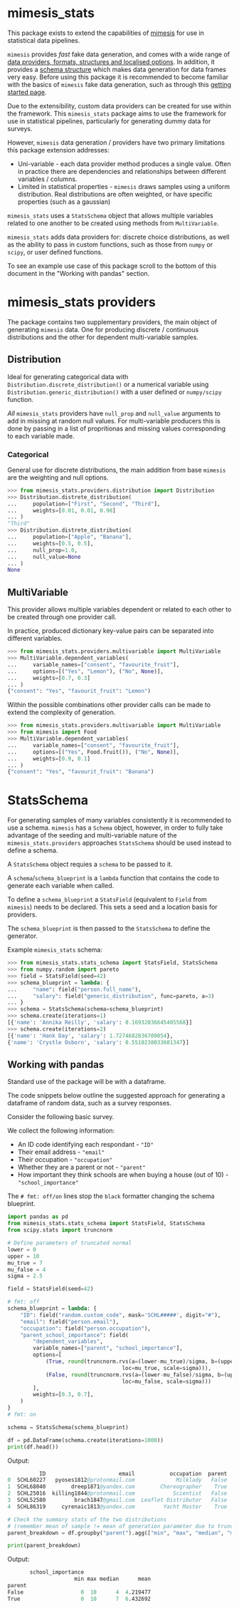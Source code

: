 
# mimesis_stats

This package exists to extend the capabilities of [mimesis](https://mimesis.readthedocs.io/index.html) for use in statistical data pipelines.

`mimesis` provides _fast_ fake data generation, and comes with a wide range of [data providers, formats, structures and localised options](https://mimesis.readthedocs.io/api.html). In addition, it provides a [schema structure](https://mimesis.readthedocs.io/getting_started.html#schema-and-fields) which makes data generation for data frames very easy. Before using this package it is recommended to become familiar with the basics of `mimesis` fake data generation, such as through this [getting started page](https://mimesis.readthedocs.io/getting_started.html).

Due to the extensibility, custom data providers can be created for use within the framework. This `mimesis_stats` package aims to use the framework for use in statistical pipelines, particularly for generating dummy data for surveys.

However, `mimesis` data generation / providers have two primary limitations this package extension addresses:

* Uni-variable - each data provider method produces a single value. Often in practice there are dependencies and relationships between different variables / columns.
* Limited in statistical properties - `mimesis` draws samples using a uniform distribution. Real distributions are often weighted, or have specific properties (such as a gaussian)

`mimesis_stats` uses a `StatsSchema` object that allows multiple variables related to one another to be created using methods from `MultiVariable`.

`mimesis_stats` adds data providers for: discrete choice distributions, as well as the ability to pass in custom functions, such as those from `numpy` or `scipy`, or user defined functions.

To see an example use case of this package scroll to the bottom of this document in the "Working with pandas" section.

# mimesis_stats providers

The package contains two supplementary providers, the main object of generating `mimesis` data. One for producing discrete / continuous distributions and the other for dependent multi-variable samples.

## Distribution

Ideal for generating categorical data with `Distribution.discrete_distribution()` or a numerical variable using `Distribution.generic_distribution()` with a user defined or `numpy/scipy` function.

_All_ `mimesis_stats` providers have `null_prop` and `null_value` arguments to add in missing at random null values. For multi-variable producers this is done by passing in a list of propritionas and missing values corresponding to each variable made.

### Categorical

General use for discrete distributions, the main addition from base `mimesis` are the weighting and null options.

```python console
>>> from mimesis_stats.providers.distribution import Distribution
>>> Distribution.distrete_distribution(
...     population=["First", "Second", "Third"],
...     weights=[0.01, 0.01, 0.98]
... )
"Third"
>>> Distribution.distrete_distribution(
...     population=["Apple", "Banana"],
...     weights=[0.5, 0.5],
...     null_prop=1.0,
...     null_value=None
... )
None
```

## MultiVariable

This provider allows multiple variables dependent or related to each other to be created through one provider call.

In practice, produced dictionary key-value pairs can be separated into different variables.

```python console
>>> from mimesis_stats.providers.multivariable import MultiVariable
>>> MultiVariable.dependent_variables(
...     variable_names=["consent", "favourite_fruit"],
...     options=[("Yes", "Lemon"), ("No", None)],
...     weights=[0.7, 0.3]
... )
{"consent": "Yes", "favourit_fruit": "Lemon")
```

Within the possible combinations other provider calls can be made to extend the complexity of generation.

```python console
>>> from mimesis_stats.providers.multivariable import MultiVariable
>>> from mimesis import Food
>>> MultiVariable.dependent_variables(
...     variable_names=["consent", "favourite_fruit"],
...     options=[("Yes", Food.fruit()), ("No", None)],
...     weights=[0.9, 0.1]
... )
{"consent": "Yes", "favourit_fruit": "Banana")
```

# StatsSchema

For generating samples of many variables consistently it is recommended to use a schema. `mimesis` has a `Schema` object, however, in order to fully take advantage of the seeding and multi-variable nature of the `mimesis_stats.providers` approaches `StatsSchema` should be used instead to define a schema.

A `StatsSchema` object requies a `schema` to be passed to it.

A `schema`/`schema_blueprint` is a `lambda` function that contains the code to generate each variable when called.

To define a `schema_blueprint` a `StatsField` (equivalent to `Field` from `mimesis`) needs to be declared. This sets a seed and a location basis for providers.

The `schema_blueprint` is then passed to the `StatsSchema` to define the generator.

Example `mimesis_stats` schema:

```python console
>>> from mimesis_stats.stats_schema import StatsField, StatsSchema
>>> from numpy.random import pareto
>>> field = StatsField(seed=42)
>>> schema_blueprint = lambda: {
...     "name": field("person.full_name"),
...     "salary": field("generic_distribution", func=pareto, a=3)
... }
>>> schema = StatsSchema(schema=schema_blueprint)
>>> schema.create(iterations=1)
[{'name': 'Annika Reilly', 'salary': 0.16932036645405568}]
>>> schema.create(iterations=2)
[{'name': 'Hank Day', 'salary': 1.7274682836709054},
{'name': 'Crystle Osborn', 'salary': 0.5510238033601347}]
```

## Working with pandas

Standard use of the package will be with a dataframe.

The code snippets below outline the suggested approach for generating a dataframe of random data, such as a survey responses.

Consider the following basic survey.

We collect the following information:

* An ID code identifying each respondant - `"ID"`
* Their email address - `"email"`
* Their occupation - `"occupation"`
* Whether they are a parent or not - `"parent"`
* How important they think schools are when buying a house (out of 10) - `"school_importance"`

The `# fmt: off/on` lines stop the `black` formatter changing the schema blueprint.

```python
import pandas as pd
from mimesis_stats.stats_schema import StatsField, StatsSchema
from scipy.stats import truncnorm

# Define parameters of truncated normal
lower = 0
upper = 10
mu_true = 7
mu_false = 4
sigma = 2.5

field = StatsField(seed=42)

# fmt: off
schema_blueprint = lambda: {
    "ID": field("random.custom_code", mask='SCHL#####', digit="#"),
    "email": field("person.email"),
    "occupation": field("person.occupation"),
    "parent_school_importance": field(
        "dependent_variables",
        variable_names=["parent", "school_importance"],
        options=[
            (True, round(truncnorm.rvs(a=(lower-mu_true)/sigma, b=(upper-mu_true)/sigma,
                                    loc=mu_true, scale=sigma))),
            (False, round(truncnorm.rvs(a=(lower-mu_false)/sigma, b=(upper-mu_false)/sigma,
                                    loc=mu_false, scale=sigma)))
        ],
        weights=[0.3, 0.7],
    )
}
# fmt: on

schema = StatsSchema(schema_blueprint)

df = pd.DataFrame(schema.create(iterations=1000))
print(df.head())
```
Output:
```s
          ID                       email           occupation  parent  school_importance
0  SCHL60227   pyoses1812@protonmail.com             Milklady   False                  8
1  SCHL68040        dreep1871@yandex.com        Choreographer    True                  7
2  SCHL25016  killing1844@protonmail.com            Scientist   False                  7
3  SCHL52580         brach1847@gmail.com  Leaflet Distributor   False                  0
4  SCHL86319     cyrenaic1813@yandex.com         Yacht Master    True                  9
```

```python
# Check the summary stats of the two distributions
# (remember mean of sample != mean of generation parameter due to truncation)
parent_breakdown = df.groupby("parent").agg(["min", "max", "median", "mean"])

print(parent_breakdown)
```
Output:
```s
       school_importance
                     min max median      mean
parent
False                  0  10      4  4.219477
True                   0  10      7  6.432692
```
